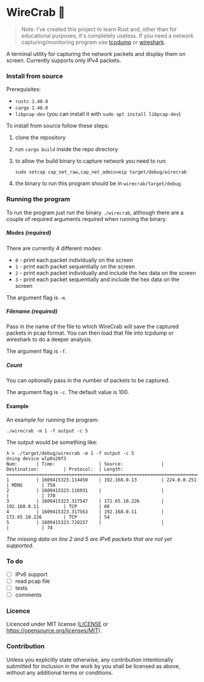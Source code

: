 # WireCrab :crab:

> Note: I've created this project to learn Rust and, other than for educational purposes, it's completely useless. If you need a network capturing/monitoring program use [tcpdump](https://www.tcpdump.org/) or [wireshark](https://www.wireshark.org/).

A terminal utility for capturing the network packets and display them on screen. Currently supports only IPv4 packets.

### Install from source

Prerequisites:
* `rustc 1.48.0`
* `cargo 1.48.0`
* `libpcap-dev` (you can install it with `sudo apt install libpcap-dev`)

To install from source follow these steps:
1. clone the repository
2. run `cargo build` inside the repo directory
3. to allow the build binary to capture network you need to run:

   `sudo setcap cap_net_raw,cap_net_admin=eip target/debug/wirecrab`

4. the binary to run this program should be in `wirecrab/target/debug`.

### Running the program

To run the program just run the binary `./wirecrab`, although there are a couple of required arguments required when running the binary.

##### Modes (required)

There are currently 4 different modes:
* `0` - print each packet individually on the screen
* `1` - print each packet sequentially on the screen
* `2` - print each packet individually and include the hex data on the screen
* `3` - print each packet sequentially and include the hex data on the screen

The argument flag is `-m`.

##### Filename (required)

Pass in the name of the file to which WireCrab will save the captured packets in pcap format. You can then load that file into tcpdump or wireshark to do a deeper analysis.

The argument flag is `-f`.

##### Count

You can optionally pass in the number of packets to be captured.

The argument flag is `-c`. The default value is 100.

#### Example

An example for running the program:

`./wirecrab -m 1 -f output -c 5`

The output would be something like:
```
λ > ./target/debug/wirecrab -m 1 -f output -c 5
Using device wlp0s20f3
Num:       | Time:                | Source:              | Destination:         | Protocol:  | Length:
=========================================================================================================
1          | 1609415323.114450    | 192.168.0.13         | 224.0.0.251          | MDNS       | 750
2          | 1609415323.116931    |                      |                      |            | 770
3          | 1609415323.317547    | 172.65.10.226        | 192.168.0.11         | TCP        | 60
4          | 1609415323.317563    | 192.168.0.11         | 172.65.10.226        | TCP        | 54
5          | 1609415323.728157    |                      |                      |            | 74
```
_The missing data on line 2 and 5 are IPv6 packets that are not yet supported._

### To do

- [ ] IPv6 support
- [ ] read pcap file
- [ ] tests
- [ ] comments

### Licence

Licenced under MIT license ([LICENSE](LICENCE) or https://opensource.org/licenses/MIT).

### Contribution
Unless you explicitly state otherwise, any contribution intentionally submitted for inclusion in the work by you shall be licensed as above, without any additional terms or conditions.
